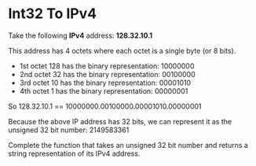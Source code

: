 # Int32 To IPv4

Take the following **IPv4** address: **128.32.10.1**

This address has 4 octets where each octet is a single byte (or 8 bits).

* 1st octet 128 has the binary representation: 10000000
* 2nd octet 32 has the binary representation: 00100000
* 3rd octet 10 has the binary representation: 00001010
* 4th octet 1 has the binary representation: 00000001

So 128.32.10.1 == 10000000.00100000.00001010.00000001

Because the above IP address has 32 bits, we can represent it as the unsigned 32 bit number: 2149583361

Complete the function that takes an unsigned 32 bit number and returns a string representation of its IPv4 address.